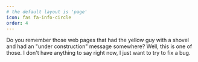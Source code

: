 ```yaml
---
# the default layout is 'page'
icon: fas fa-info-circle
order: 4
---
```


Do you remember those web pages that had the yellow guy with a shovel and had an "under construction" message somewhere? Well, this is one of those. I don't have anything to say right now, I just want to try to fix a bug.
